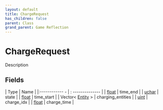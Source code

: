 ```yaml
---
layout: default
title: ChargeRequest
has_children: false
parent: Class
grand_parent: Game Reflection
---
```

# ChargeRequest
Description 

## Fields
| Type | Name |
|:------------ - | : -------------- |
| [float](game-reflection/components/float.md) | time_end |
| [uchar](game-reflection/enums/uchar.md) | state |
| [float](game-reflection/components/float.md) | time_start |
| Vector< [Entity](game-reflection/classes/entity.md) > | charging_entities |
| [uint](game-reflection/components/uint.md) | charge_idx |
| [float](game-reflection/components/float.md) | charge_time |
